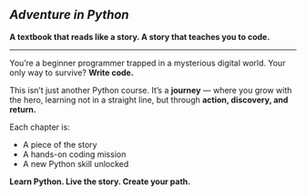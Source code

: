 ## *Adventure in Python*
**A textbook that reads like a story.
A story that teaches you to code.**

---

You’re a beginner programmer
trapped in a mysterious digital world.
Your only way to survive? **Write code.**

This isn’t just another Python course.
It’s a **journey** — where you grow with the hero,
learning not in a straight line,
but through **action, discovery, and return.**

Each chapter is:

- A piece of the story
- A hands-on coding mission
- A new Python skill unlocked

**Learn Python. Live the story. Create your path.**

